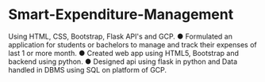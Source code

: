# Smart-Expenditure-Management
Using HTML, CSS, Bootstrap, Flask API's and GCP.
● Formulated an application for students or bachelors to manage and track their expenses of last 1 or more month. 
● Created web app using HTML5, Bootstrap and backend using python. 
● Designed api using flask in python and Data handled in DBMS using SQL on platform of GCP.
